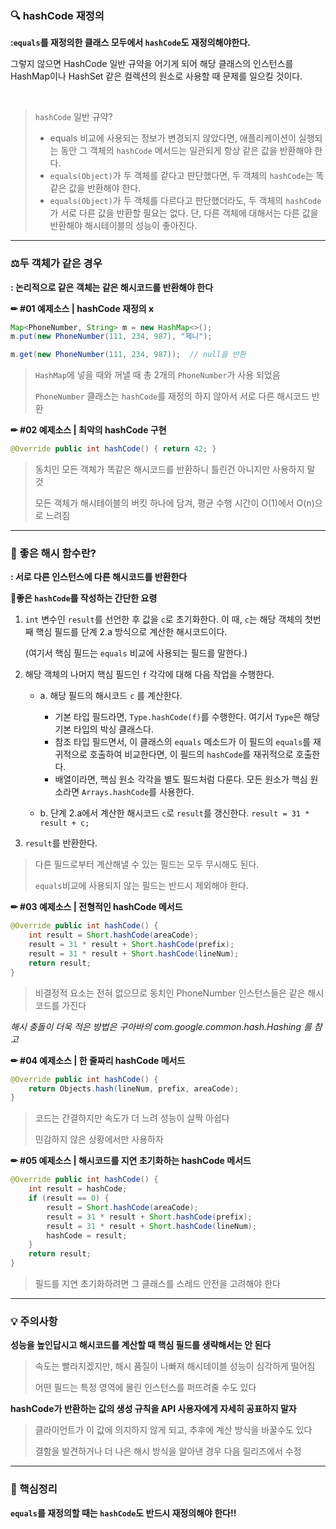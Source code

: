 ### 🔍 hashCode 재정의

**:```equals```를 재정의한 클래스 모두에서 ```hashCode```도 재정의해야한다.**

그렇지 않으면 HashCode 일반 규약을 어기게 되어 해당 클래스의 인스턴스를 HashMap이나 HashSet 같은 컬렉션의 원소로 사용할 때 문제를 일으킬 것이다.

<br>

> ```hashCode``` 일반 규약?
>
> - equals 비교에 사용되는 정보가 변경되지 않았다면, 애플리케이션이 실행되는 동안 그 객체의 ```hashCode``` 메서드는 일관되게 항상 같은 값을 반환해야 한다.
> - ```equals(Object)```가 두 객체를 같다고 판단했다면, 두 객체의 ```hashCode```는 똑같은 값을 반환해야 한다.
> - ```equals(Object)```가 두 객체를 다르다고 판단했더라도, 두 객체의 ```hashCode```가 서로 다른 값을 반환할 필요는 없다. 단, 다른 객체에 대해서는 다른 값을 반환해야 해시테이블의 성능이 좋아진다.



---



### ⚖두 객체가 같은 경우

**: 논리적으로 같은 객체는 같은 해시코드를 반환해야 한다**



**✏ #01 예제소스 | hashCode 재정의 x**

```java
Map<PhoneNumber, String> m = new HashMap<>();
m.put(new PhoneNumber(111, 234, 987), "제니");

m.get(new PhoneNumber(111, 234, 987));	// null을 반환
```

> ```HashMap```에 넣을 때와 꺼낼 때 총 2개의 ```PhoneNumber```가 사용 되었음
>
> ```PhoneNumber``` 클래스는 ```hashCode```를 재정의 하지 않아서 서로 다른 해시코드 반환



**✏ #02 예제소스 | 최악의 hashCode 구현**

```java
@Override public int hashCode() { return 42; }
```

>동치인 모든 객체가 똑같은 해시코드를 반환하니 틀린건 아니지만 사용하지 말 것
>
>모든 객체가 해시테이블의 버킷 하나에 담겨, 평균 수행 시간이 O(1)에서 O(n)으로 느려짐



---



### 🎯 좋은 해시 함수란?

**: 서로 다른 인스턴스에 다른 해시코드를 반환한다**



**📝좋은 ```hashCode```를 작성하는 간단한 요령**

1. ```int``` 변수인 ```result```를 선언한 후 값을 ```c```로 초기화한다.
   이 때, ```c```는 해당 객체의 첫번째 핵심 필드를 단계 2.a 방식으로 계산한 해시코드이다. 

   (여기서 핵심 필드는 ```equals``` 비교에 사용되는 필드를 말한다.)

2. 해당 객체의 나머지 핵심 필드인 ```f``` 각각에 대해 다음 작업을 수행한다.

   - a. 해당 필드의 해시코드 ```c``` 를 계산한다.
     - 기본 타입 필드라면, ```Type.hashCode(f)```를 수행한다. 여기서 ```Type```은 해당 기본 타입의 박싱 클래스다.
     - 참조 타입 필드면서, 이 클래스의 ```equals``` 메소드가 이 필드의 ```equals```를 재귀적으로 호출하여 비교한다면, 이 필드의 ```hashCode```를 재귀적으로 호출한다.
     - 배열이라면, 핵심 원소 각각을 별도 필드처럼 다룬다.
       모든 원소가 핵심 원소라면 ```Arrays.hashCode```를 사용한다.

   - b. 단계 2.a에서 계산한 해시코드 ```c```로 ```result```를 갱신한다.
     ```result = 31 * result + c;```

3. ```result```를 반환한다.

> 다른 필드로부터 계산해낼 수 있는 필드는 모두 무시해도 된다.
>
> ```equals```비교에 사용되지 않는 필드는 반드시 제외해야 한다.



**✏ #03 예제소스 | 전형적인 hashCode 메서드**

```java
@Override public int hashCode() {
	int result = Short.hashCode(areaCode);
	result = 31 * result + Short.hashCode(prefix);
	result = 31 * result + Short.hashCode(lineNum);
	return result;
}
```

> 비결정적 요소는 전혀 없으므로 동치인 PhoneNumber 인스턴스들은 같은 해시코드를 가진다

*해시 충돌이 더욱 적은 방법은 구아바의 com.google.common.hash.Hashing 를 참고*



**✏ #04 예제소스 | 한 줄짜리 hashCode 메서드**

```java
@Override public int hashCode() {
    return Objects.hash(lineNum, prefix, areaCode);
}
```

> 코드는 간결하지만 속도가 더 느려 성능이 살짝 아쉽다
>
> 민감하지 않은 상황에서만 사용하자



**✏ #05 예제소스 | 해시코드를 지연 초기화하는 hashCode 메서드**

```java
@Override public int hashCode() {
	int result = hashCode;
    if (result == 0) {
		result = Short.hashCode(areaCode);
        result = 31 * result + Short.hashCode(prefix);
		result = 31 * result + Short.hashCode(lineNum);
        hashCode = result;
    }
	return result;
}
```

> 필드를 지연 초기화하려면 그 클래스를 스레드 안전을 고려해야 한다



---



### 💡 주의사항

**성능을 높인답시고 해시코드를 계산할 때 핵심 필드를 생략해서는 안 된다**

> 속도는 빨라지겠지만, 해시 품질이 나빠져 해시테이블 성능이 심각하게 떨어짐
>
> 어떤 필드는 특정 영역에 몰린 인스턴스를 퍼뜨려줄 수도 있다



**hashCode가 반환하는 값의 생성 규칙을 API 사용자에게 자세히 공표하지 말자**

> 클라이언트가 이 값에 의지하지 않게 되고, 추후에 계산 방식을 바꿀수도 있다
>
> 결함을 발견하거나 더 나은 해시 방식을 알아낸 경우 다음 릴리즈에서 수정



---



### 📌 핵심정리

**```equals```를 재정의할 때는 ```hashCode```도 반드시 재정의해야 한다!!**

